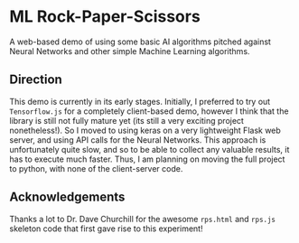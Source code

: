# ML Rock-Paper-Scissors

A web-based demo of using some basic AI algorithms pitched against Neural Networks and other simple Machine Learning algorithms.

## Direction

This demo is currently in its early stages. Initially, I preferred to try out `Tensorflow.js` for a completely client-based demo, however I think that the library is still not fully mature yet (its still a very exciting project nonetheless!). So I moved to using keras on a very lightweight Flask web server, and using API calls for the Neural Networks. This approach is unfortunately quite slow, and so to be able to collect any valuable results, it has to execute much faster. Thus, I am planning on moving the full project to python, with none of the client-server code.

## Acknowledgements

Thanks a lot to Dr. Dave Churchill for the awesome `rps.html` and `rps.js` skeleton code that first gave rise to this experiment!